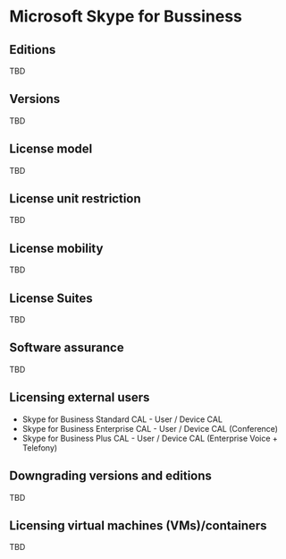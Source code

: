 # Microsoft Skype for Bussiness

## Editions
TBD

## Versions
TBD

## License model
TBD

## License unit restriction
TBD

## License mobility
TBD

## License Suites
TBD

## Software assurance
TBD

## Licensing external users
- Skype for Business Standard CAL - User / Device CAL 
- Skype for Business Enterprise CAL - User / Device CAL (Conference)
- Skype for Business Plus CAL - User / Device CAL (Enterprise Voice + Telefony)

## Downgrading versions and editions
TBD

## Licensing virtual machines (VMs)/containers
TBD
